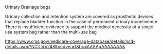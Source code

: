 Urinary Drainage bags

Urinary collection and retention system are covered as prosthetic devices that replace bladder function in the case of permanent urinary incontinence.  There is insufficient evidence to support the medical necessity of a single use system bag rather than the multi-use bag


https://www.cms.gov/medicare-coverage-database/details/ncd-details.aspx?NCDId=248&ncdver=1&bc=AAAAgAAAAAAA&
